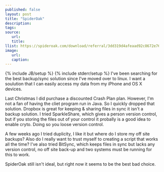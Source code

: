 ```yaml
---
published: false
layout: post
title: "SpiderOak"
description:
tags:
source:
   url:
   title:
llist: https://spideroak.com/download/referral/3dd319d4afeaad92c8672e76c8789ef2
image:
   url:
   caption:
---
```

{% include JB/setup %}
{% include stderr/setup %}
I've been searching for the best backup/sync solution since I've moved over to linux. I want a soulution that I can easily access my data from my iPhone and OS X devices.

Last Christmas I did purchase a discounted Crash Plan plan. However, I'm not a fan of having the cliet program run in Java. So I quickly dropped that solution. Dropbox is great for keeping & sharing files in sync it isn't a backup solution. I tried SparkleShare, which gives a person version control, but if you storing the files out of your control it probally is a good idea to enable cryto. Doing so you loose version control.

A few weeks ago I tried duplicity, I like it but where do I store my off site backups? Also do I really want to trust myself to creating a script that works all the time? I've also tried BitSync, which keeps files in sync but lacks any version control, no off site back-up and two systems must be running for this to work.

SpiderOak still isn't ideal, but right now it seems to be the best bad choice.